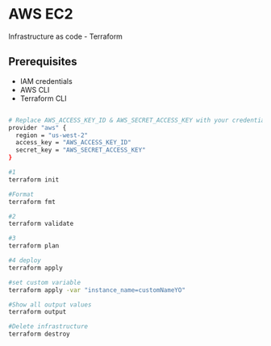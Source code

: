 # AWS EC2

Infrastructure as code - Terraform

## Prerequisites

- IAM credentials
- AWS CLI
- Terraform CLI

```bash

# Replace AWS_ACCESS_KEY_ID & AWS_SECRET_ACCESS_KEY with your credentials
provider "aws" {
  region = "us-west-2"
  access_key = "AWS_ACCESS_KEY_ID"
  secret_key = "AWS_SECRET_ACCESS_KEY"
}

#1
terraform init

#Format
terraform fmt

#2
terraform validate

#3
terraform plan

#4 deploy
terraform apply

#set custom variable
terraform apply -var "instance_name=customNameYO"

#Show all output values
terraform output

#Delete infrastructure
terraform destroy
```

